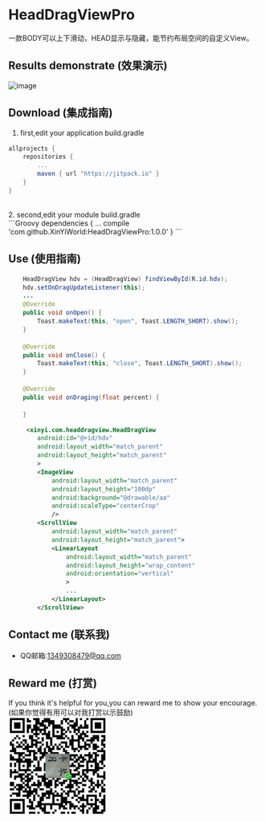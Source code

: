 # HeadDragViewPro
一款BODY可以上下滑动，HEAD显示与隐藏，能节约布局空间的自定义View。

## Results demonstrate (效果演示)
![image](https://github.com/XinYiWorld/HeadDragViewPro/blob/master/result.gif)
## Download (集成指南)
1. first,edit your application build.gradle<br />
```Groovy
allprojects {
    repositories {
        ...
        maven { url "https://jitpack.io" }
    }
}
```
<br />
2. second,edit your module build.gradle<br />
```Groovy
dependencies {
    ...
    compile 'com.github.XinYiWorld:HeadDragViewPro:1.0.0'
}
```


## Use (使用指南)
```Java
    HeadDragView hdv = (HeadDragView) findViewById(R.id.hdv);
    hdv.setOnDragUpdateListener(this);
    ...
    @Override
    public void onOpen() {
        Toast.makeText(this, "open", Toast.LENGTH_SHORT).show();
    }

    @Override
    public void onClose() {
        Toast.makeText(this, "close", Toast.LENGTH_SHORT).show();
    }

    @Override
    public void onDraging(float percent) {

    }
```

```Xml
     <xinyi.com.headdragview.HeadDragView
        android:id="@+id/hdv"
        android:layout_width="match_parent"
        android:layout_height="match_parent"
        >
        <ImageView
            android:layout_width="match_parent"
            android:layout_height="100dp"
            android:background="@drawable/aa"
            android:scaleType="centerCrop"
            />
        <ScrollView
            android:layout_width="match_parent"
            android:layout_height="match_parent">
            <LinearLayout
                android:layout_width="match_parent"
                android:layout_height="wrap_content"
                android:orientation="vertical"
                >
                ...
            </LinearLayout>
        </ScrollView>
```

## Contact me (联系我)
* QQ邮箱:1349308479@qq.com

## Reward me (打赏)
  If you think it's helpful for you,you can reward me to show your encourage.(如果你觉得有用可以对我打赏以示鼓励)<br/>
  ![image](https://github.com/XinYiWorld/CZSuperAdapters/blob/master/wx.png)
  
